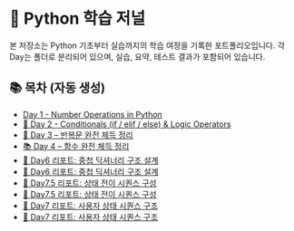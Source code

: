 # 🧠 Python 학습 저널

본 저장소는 Python 기초부터 실습까지의 학습 여정을 기록한 포트폴리오입니다.
각 Day는 폴더로 분리되어 있으며, 실습, 요약, 테스트 결과가 포함되어 있습니다.

## 📚 목차 (자동 생성)

-   [Day 1 - Number Operations in Python](01_python_math_basics/day1_number_operations.md)
-   [📘 Day 2 - Conditionals (if / elif / else) & Logic Operators](day2_conditionals/day2_conditionals.md)
-   [🔁 Day 3 – 반복문 완전 체득 정리](day3_Loops/Day3_loops_summary.md)
-   [📚 Day 4 – 함수 완전 체득 정리](day4_Function/Day4_functions_summary.md)
-   [📄 Day6 리포트: 중첩 딕셔너리 구조 설계](day6_dictionary/day6_dictionary.md)
-   [📄 Day6 리포트: 중첩 딕셔너리 구조 설계](day6_dictionary/day6_dictionary.md)
-   [📄 Day7.5 리포트: 상태 전이 시퀀스 구성](day7.5_state_transition/day7.5_state_transition.md)
-   [📄 Day7.5 리포트: 상태 전이 시퀀스 구성](day7.5_state_transition/day7.5_state_transition.md)
-   [📄 Day7 리포트: 사용자 상태 시퀀스 구조](day7_user_state/day7_user_state.md)
-   [📄 Day7 리포트: 사용자 상태 시퀀스 구조](day7_user_state/day7_user_state.md)
